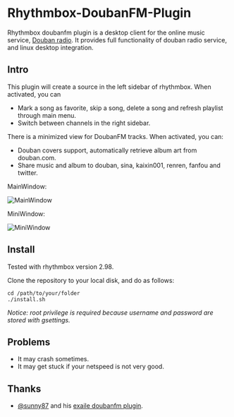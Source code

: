 Rhythmbox-DoubanFM-Plugin
======================

Rhythmbox doubanfm plugin is a desktop client for the online music service, [Douban radio](http://douban.fm "Douban FM"). It provides full functionality of douban radio service, and linux desktop integration.

Intro
-------

This plugin will create a source in the left sidebar of rhythmbox. When activated, you can

* Mark a song as favorite, skip a song, delete a song and refresh playlist through main menu.
* Switch between channels in the right sidebar.

There is a minimized view for DoubanFM tracks. When activated, you can:

* Douban covers support, automatically retrieve album art from douban.com.
* Share music and album to douban, sina, kaixin001, renren, fanfou and twitter.

MainWindow:

![MainWindow](http://farm8.staticflickr.com/7364/8786450403_9fa0f4e67a.jpg)

MiniWindow:

![MiniWindow](http://farm6.staticflickr.com/5446/8797029704_94d8b58e94.jpg)

Install
-------

Tested with rhythmbox version 2.98.

Clone the repository to your local disk, and do as follows:

	cd /path/to/your/folder
	./install.sh

*Notice: root privilege is required because username and password are stored with gsettings.*

Problems
-------

* It may crash sometimes.
* It may get stuck if your netspeed is not very good.

Thanks
-------

* [@sunny87](http://github.com/sunng87) and his [exaile doubanfm plugin](https://github.com/sunng87/exaile-doubanfm-plugin).
